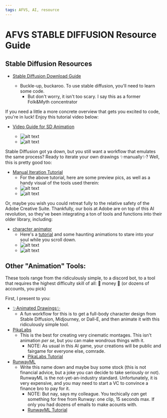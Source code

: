 ```yaml
---
tags: AFVS, AI, resource
---
```


# AFVS STABLE DIFFUSION Resource Guide

## Stable Diffusion Resources

* [Stable Diffusion Download Guide](https://hackmd.io/KD-3TJCiSu-IH3xfLia7GA?view)

    *   Buckle-up, buckaroo. To use stable diffusion, you'll need to learn some code. 
        *   But don't worry, it isn't too scary. I say this as a former Folk&Myth concentrator 
          

If you need a little a more concrete overview that gets you excited to code, you're in luck! Enjoy this tutorial video below: 

* [Video Guide for SD Animation](https://www.youtube.com/watch?v=_9LX9HSQkWo)

    * ![alt text](https://files.slack.com/files-pri/T0HTW3H0V-F05URUMASPK/screenshot_2023-09-28_at_2.28.16_pm.png?pub_secret=b8535a66f7)
    * ![alt text](https://files.slack.com/files-pri/T0HTW3H0V-F05TYPMHW5V/screenshot_2023-09-28_at_2.29.05_pm.png?pub_secret=b43c944c62)


Stable Diffusion got ya down, but you still want a workflow that emulates the same process? Ready to iterate your own drawings ✨manually✨? Well, this is pretty good too: 

* [Manual Iteration Tutorial](https://youtu.be/tq_KOmXyVDo?feature=shared)
    * For the above tutorial, here are some preview pics, as well as a handy visual of the tools used therein: 
    * ![alt text](https://files.slack.com/files-pri/T0HTW3H0V-F05UD4C5X18/screenshot_2023-09-28_at_1.53.22_pm.png?pub_secret=b4f842830b)
    * ![alt text](https://files.slack.com/files-pri/T0HTW3H0V-F05TYJ2FYVD/screenshot_2023-09-28_at_1.53.41_pm.png?pub_secret=00a58f645d)

Or, maybe you wish you could retreat fully to the relative safety of the Adobe Creative Suite. Thankfully, our bois at Adobe are on top of this AI revolution, so they've been integrating a ton of tools and functions into their older library, including: 

* [character animator](https://www.adobe.com/products/character-animator.html)
    * Here's a [tutorial](https://www.youtube.com/watch?v=7GKCw4f1UrI) and some haunting animations to stare into your soul while you scroll down. 
    * ![alt text](https://files.slack.com/files-pri/T0HTW3H0V-F05UHA89RDH/screenshot_2023-09-29_at_9.39.39_am.png?pub_secret=3e6b9975b8)
    * ![alt text](https://files.slack.com/files-pri/T0HTW3H0V-F05UKSLKM4L/yikes.png?pub_secret=f0e38ce883)





## Other "Animation" Tools: 

These tools range from the ridiculously simple, to a discord bot, to a tool that requires the highest difficulty skill of all: 💸 money 💸  (or dozens of accounts, you pick)

First, I present to you: 
* [✨Animated Drawings✨](https://sketch.metademolab.com/canvas) 
    * A fun workflow for this is to get a full-body character design from Stable Diffusion, Midjourney, or Dall-E, and then animate it with this ridiculously simple tool. 
* [PikaLabs](https://www.pika.art/) 
    * This is the best for creating very cinematic montages. This isn't animation *per se*, but you can make wondrous things with it. 
        * NOTE: As usual in this AI game, your creations will be public and fairgame for everyone else, comrade. 
        * [PikaLabs Tutorial](https://www.youtube.com/watch?v=e2VEkTpOlR8)
* [RunwayML](https://runwayml.com/) 
    * Write this name down and maybe buy some stock (this is not financial advice, but a joke you can decide to take seriously or not). RunwayML is the not-yet-an-industry standard. Unfortunately, it is very expensive, and you may need to start a VC to convince a finance bro to pay for it. 
        * NOTE: But nay, says my colleague. You techically *can* get something for free from Runway: one clip, 15 seconds max. If only you had dozens of emails to make acounts with.
        * [RunwayML Tutorial](https://www.youtube.com/watch?v=Uzuk4vraXpA)



